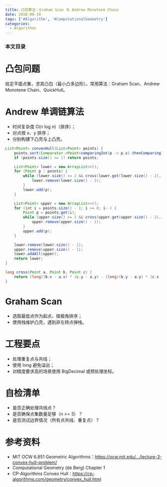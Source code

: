 ```yaml
---
title: 凸包算法：Graham Scan 与 Andrew Monotone Chain
date: 2018-09-19
tags: ['#Algorithm', '#ComputationalGeometry']
categories:
  - Algorithms
---
```


### 本文目录
<!-- toc -->

# 凸包问题
给定平面点集，求其凸包（最小凸多边形）。常用算法：Graham Scan、Andrew Monotone Chain、QuickHull。

# Andrew 单调链算法
- 时间复杂度 O(n log n)（排序）；
- 对点按 x、y 排序；
- 分别构建下凸壳与上凸壳。

```java
List<Point> convexHull(List<Point> points) {
    points.sort(Comparator.<Point>comparingInt(p -> p.x).thenComparingInt(p -> p.y));
    if (points.size() <= 1) return points;

    List<Point> lower = new ArrayList<>();
    for (Point p : points) {
        while (lower.size() >= 2 && cross(lower.get(lower.size() - 2), lower.get(lower.size() - 1), p) <= 0) {
            lower.remove(lower.size() - 1);
        }
        lower.add(p);
    }

    List<Point> upper = new ArrayList<>();
    for (int i = points.size() - 1; i >= 0; i--) {
        Point p = points.get(i);
        while (upper.size() >= 2 && cross(upper.get(upper.size() - 2), upper.get(upper.size() - 1), p) <= 0) {
            upper.remove(upper.size() - 1);
        }
        upper.add(p);
    }

    lower.remove(lower.size() - 1);
    upper.remove(upper.size() - 1);
    lower.addAll(upper);
    return lower;
}

long cross(Point a, Point b, Point c) {
    return (long)(b.x - a.x) * (c.y - a.y) - (long)(b.y - a.y) * (c.x - a.x);
}
```

# Graham Scan
- 选取最低点作为起点，按极角排序；
- 使用栈维护凸壳，遇到非左转点弹栈。

# 工程要点
- 处理重复点与共线；
- 使用 long 避免溢出；
- 对精度要求高的场景使用 BigDecimal 或预处理坐标。

# 自检清单
- 是否正确处理共线点？
- 是否确保点集数量足够（n >= 3）？
- 是否测试边界情况（所有点共线、重复点）？

# 参考资料
- MIT OCW 6.851 Geometric Algorithms：https://ocw.mit.edu/.../lecture-3-convex-hull-problem/
- Computational Geometry (de Berg) Chapter 1
- CP-Algorithms Convex Hull：https://cp-algorithms.com/geometry/convex_hull.html
